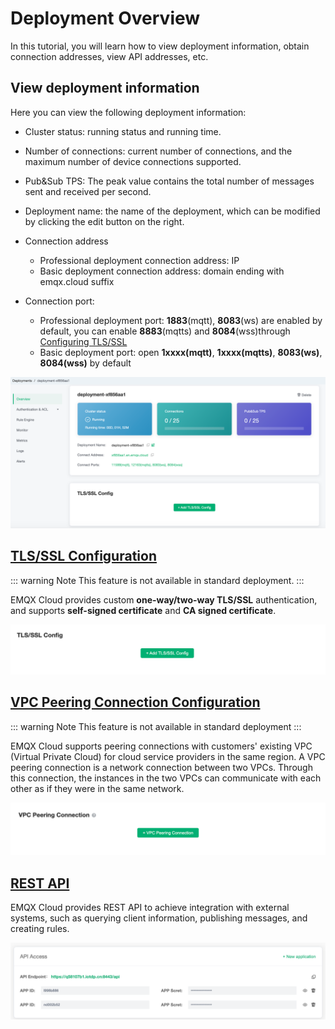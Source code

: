 # Deployment Overview

In this tutorial, you will learn how to view deployment information, obtain connection addresses, view API addresses, etc.

## View deployment information

Here you can view the following deployment information:

- Cluster status: running status and running time.
- Number of connections: current number of connections, and the maximum number of device connections supported.
- Pub&Sub TPS: The peak value contains the total number of messages sent and received per second.
- Deployment name: the name of the deployment, which can be modified by clicking the edit button on the right.
- Connection address
  - Professional deployment connection address: IP
  - Basic deployment connection address: domain ending with emqx.cloud suffix
- Connection port:

  - Professional deployment port: **1883**(mqtt), **8083**(ws) are enabled by default, you can enable **8883**(mqtts) and **8084**(wss)through [Configuring TLS/SSL](./tls_ssl.md)
  - Basic deployment port: open **1xxxx(mqtt)**, **1xxxx(mqtts)**,  **8083(ws)**, **8084(wss)** by default

![base_info](./_assets/deployment_info.png)

## [TLS/SSL Configuration](./tls_ssl.md)

::: warning Note
This feature is not available in standard deployment.
:::

EMQX Cloud provides custom **one-way/two-way TLS/SSL** authentication, and supports **self-signed certificate** and **CA signed certificate**.

![base_info](./_assets/tls_info.png)

## [VPC Peering Connection Configuration](./vpc_peering.md)

::: warning Note
This feature is not available in standard deployment
:::

EMQX Cloud supports peering connections with customers' existing VPC (Virtual Private Cloud) for cloud service providers in the same region. A VPC peering connection is a network connection between two VPCs. Through this connection, the instances in the two VPCs can communicate with each other as if they were in the same network.

![base_info](./_assets/vpc_peering_info.png)

## [REST API](../api/api_overview.md)

EMQX Cloud provides REST API to achieve integration with external systems, such as querying client information, publishing messages, and creating rules.

![base_info](./_assets/api_info.png)
